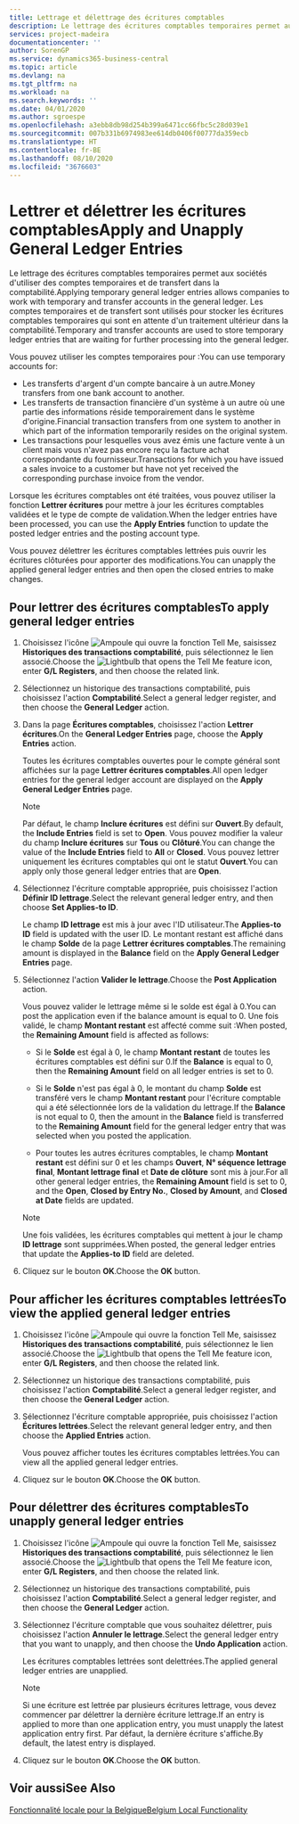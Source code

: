 ```yaml
---
title: Lettrage et délettrage des écritures comptables
description: Le lettrage des écritures comptables temporaires permet aux sociétés d'utiliser des comptes temporaires et de transfert dans la comptabilité. Les comptes temporaires et de transfert sont utilisés pour stocker les écritures comptables temporaires qui sont en attente d'un traitement ultérieur dans la comptabilité.
services: project-madeira
documentationcenter: ''
author: SorenGP
ms.service: dynamics365-business-central
ms.topic: article
ms.devlang: na
ms.tgt_pltfrm: na
ms.workload: na
ms.search.keywords: ''
ms.date: 04/01/2020
ms.author: sgroespe
ms.openlocfilehash: a3ebb8db98d254b399a6471cc66fbc5c28d039e1
ms.sourcegitcommit: 007b331b6974983ee614db0406f00777da359ecb
ms.translationtype: HT
ms.contentlocale: fr-BE
ms.lasthandoff: 08/10/2020
ms.locfileid: "3676603"
---
```

# <a name="apply-and-unapply-general-ledger-entries"></a><span data-ttu-id="af13e-104">Lettrer et délettrer les écritures comptables</span><span class="sxs-lookup"><span data-stu-id="af13e-104">Apply and Unapply General Ledger Entries</span></span>
<span data-ttu-id="af13e-105">Le lettrage des écritures comptables temporaires permet aux sociétés d'utiliser des comptes temporaires et de transfert dans la comptabilité.</span><span class="sxs-lookup"><span data-stu-id="af13e-105">Applying temporary general ledger entries allows companies to work with temporary and transfer accounts in the general ledger.</span></span> <span data-ttu-id="af13e-106">Les comptes temporaires et de transfert sont utilisés pour stocker les écritures comptables temporaires qui sont en attente d'un traitement ultérieur dans la comptabilité.</span><span class="sxs-lookup"><span data-stu-id="af13e-106">Temporary and transfer accounts are used to store temporary ledger entries that are waiting for further processing into the general ledger.</span></span>  

 <span data-ttu-id="af13e-107">Vous pouvez utiliser les comptes temporaires pour :</span><span class="sxs-lookup"><span data-stu-id="af13e-107">You can use temporary accounts for:</span></span>  

- <span data-ttu-id="af13e-108">Les transferts d'argent d'un compte bancaire à un autre.</span><span class="sxs-lookup"><span data-stu-id="af13e-108">Money transfers from one bank account to another.</span></span>  
- <span data-ttu-id="af13e-109">Les transferts de transaction financière d'un système à un autre où une partie des informations réside temporairement dans le système d'origine.</span><span class="sxs-lookup"><span data-stu-id="af13e-109">Financial transaction transfers from one system to another in which part of the information temporarily resides on the original system.</span></span>  
- <span data-ttu-id="af13e-110">Les transactions pour lesquelles vous avez émis une facture vente à un client mais vous n'avez pas encore reçu la facture achat correspondante du fournisseur.</span><span class="sxs-lookup"><span data-stu-id="af13e-110">Transactions for which you have issued a sales invoice to a customer but have not yet received the corresponding purchase invoice from the vendor.</span></span>  

 <span data-ttu-id="af13e-111">Lorsque les écritures comptables ont été traitées, vous pouvez utiliser la fonction **Lettrer écritures** pour mettre à jour les écritures comptables validées et le type de compte de validation.</span><span class="sxs-lookup"><span data-stu-id="af13e-111">When the ledger entries have been processed, you can use the **Apply Entries** function to update the posted ledger entries and the posting account type.</span></span>  

 <span data-ttu-id="af13e-112">Vous pouvez délettrer les écritures comptables lettrées puis ouvrir les écritures clôturées pour apporter des modifications.</span><span class="sxs-lookup"><span data-stu-id="af13e-112">You can unapply the applied general ledger entries and then open the closed entries to make changes.</span></span>  

## <a name="to-apply-general-ledger-entries"></a><span data-ttu-id="af13e-113">Pour lettrer des écritures comptables</span><span class="sxs-lookup"><span data-stu-id="af13e-113">To apply general ledger entries</span></span>  

1.  <span data-ttu-id="af13e-114">Choisissez l'icône ![Ampoule qui ouvre la fonction Tell Me](../../media/ui-search/search_small.png "Dites-moi ce que vous voulez faire"), saisissez **Historiques des transactions comptabilité**, puis sélectionnez le lien associé.</span><span class="sxs-lookup"><span data-stu-id="af13e-114">Choose the ![Lightbulb that opens the Tell Me feature](../../media/ui-search/search_small.png "Tell me what you want to do") icon, enter **G/L Registers**, and then choose the related link.</span></span>  
2.  <span data-ttu-id="af13e-115">Sélectionnez un historique des transactions comptabilité, puis choisissez l'action **Comptabilité**.</span><span class="sxs-lookup"><span data-stu-id="af13e-115">Select a general ledger register, and then choose the **General Ledger** action.</span></span>  
3.  <span data-ttu-id="af13e-116">Dans la page **Écritures comptables**, choisissez l'action **Lettrer écritures**.</span><span class="sxs-lookup"><span data-stu-id="af13e-116">On the **General Ledger Entries** page, choose the **Apply Entries** action.</span></span>  

    <span data-ttu-id="af13e-117">Toutes les écritures comptables ouvertes pour le compte général sont affichées sur la page **Lettrer écritures comptables**.</span><span class="sxs-lookup"><span data-stu-id="af13e-117">All open ledger entries for the general ledger account are displayed on the **Apply General Ledger Entries** page.</span></span>  

    > [!NOTE]  
    >  <span data-ttu-id="af13e-118">Par défaut, le champ **Inclure écritures** est défini sur **Ouvert**.</span><span class="sxs-lookup"><span data-stu-id="af13e-118">By default, the **Include Entries** field is set to **Open**.</span></span> <span data-ttu-id="af13e-119">Vous pouvez modifier la valeur du champ **Inclure écritures** sur **Tous** ou **Clôturé**.</span><span class="sxs-lookup"><span data-stu-id="af13e-119">You can change the value of the **Include Entries** field to **All** or **Closed**.</span></span> <span data-ttu-id="af13e-120">Vous pouvez lettrer uniquement les écritures comptables qui ont le statut **Ouvert**.</span><span class="sxs-lookup"><span data-stu-id="af13e-120">You can apply only those general ledger entries that are **Open**.</span></span>  

4.  <span data-ttu-id="af13e-121">Sélectionnez l'écriture comptable appropriée, puis choisissez l'action **Définir ID lettrage**.</span><span class="sxs-lookup"><span data-stu-id="af13e-121">Select the relevant general ledger entry, and then choose **Set Applies-to ID**.</span></span>  

    <span data-ttu-id="af13e-122">Le champ **ID lettrage** est mis à jour avec l'ID utilisateur.</span><span class="sxs-lookup"><span data-stu-id="af13e-122">The **Applies-to ID** field is updated with the user ID.</span></span> <span data-ttu-id="af13e-123">Le montant restant est affiché dans le champ **Solde** de la page **Lettrer écritures comptables**.</span><span class="sxs-lookup"><span data-stu-id="af13e-123">The remaining amount is displayed in the **Balance** field on the **Apply General Ledger Entries** page.</span></span>  

5.  <span data-ttu-id="af13e-124">Sélectionnez l'action **Valider le lettrage**.</span><span class="sxs-lookup"><span data-stu-id="af13e-124">Choose the **Post Application** action.</span></span>  

    <span data-ttu-id="af13e-125">Vous pouvez valider le lettrage même si le solde est égal à 0.</span><span class="sxs-lookup"><span data-stu-id="af13e-125">You can post the application even if the balance amount is equal to 0.</span></span> <span data-ttu-id="af13e-126">Une fois validé, le champ **Montant restant** est affecté comme suit :</span><span class="sxs-lookup"><span data-stu-id="af13e-126">When posted, the **Remaining Amount** field is affected as follows:</span></span>  

    - <span data-ttu-id="af13e-127">Si le **Solde** est égal à 0, le champ **Montant restant** de toutes les écritures comptables est défini sur 0.</span><span class="sxs-lookup"><span data-stu-id="af13e-127">If the **Balance** is equal to 0, then the **Remaining Amount** field on all ledger entries is set to 0.</span></span>  

    - <span data-ttu-id="af13e-128">Si le **Solde** n'est pas égal à 0, le montant du champ **Solde** est transféré vers le champ **Montant restant** pour l'écriture comptable qui a été sélectionnée lors de la validation du lettrage.</span><span class="sxs-lookup"><span data-stu-id="af13e-128">If the **Balance** is not equal to 0, then the amount in the **Balance** field is transferred to the **Remaining Amount** field for the general ledger entry that was selected when you posted the application.</span></span>  

    - <span data-ttu-id="af13e-129">Pour toutes les autres écritures comptables, le champ **Montant restant** est défini sur 0 et les champs **Ouvert**, **N° séquence lettrage final**, **Montant lettrage final** et **Date de clôture** sont mis à jour.</span><span class="sxs-lookup"><span data-stu-id="af13e-129">For all other general ledger entries, the **Remaining Amount** field is set to 0, and the **Open**, **Closed by Entry No.**, **Closed by Amount**, and **Closed at Date** fields are updated.</span></span>  

    > [!NOTE]  
    >  <span data-ttu-id="af13e-130">Une fois validées, les écritures comptables qui mettent à jour le champ **ID lettrage** sont supprimées.</span><span class="sxs-lookup"><span data-stu-id="af13e-130">When posted, the general ledger entries that update the **Applies-to ID** field are deleted.</span></span>  

6.  <span data-ttu-id="af13e-131">Cliquez sur le bouton **OK**.</span><span class="sxs-lookup"><span data-stu-id="af13e-131">Choose the **OK** button.</span></span>  

## <a name="to-view-the-applied-general-ledger-entries"></a><span data-ttu-id="af13e-132">Pour afficher les écritures comptables lettrées</span><span class="sxs-lookup"><span data-stu-id="af13e-132">To view the applied general ledger entries</span></span>  

1.  <span data-ttu-id="af13e-133">Choisissez l'icône ![Ampoule qui ouvre la fonction Tell Me](../../media/ui-search/search_small.png "Dites-moi ce que vous voulez faire"), saisissez **Historiques des transactions comptabilité**, puis sélectionnez le lien associé.</span><span class="sxs-lookup"><span data-stu-id="af13e-133">Choose the ![Lightbulb that opens the Tell Me feature](../../media/ui-search/search_small.png "Tell me what you want to do") icon, enter **G/L Registers**, and then choose the related link.</span></span>  
2.  <span data-ttu-id="af13e-134">Sélectionnez un historique des transactions comptabilité, puis choisissez l'action **Comptabilité**.</span><span class="sxs-lookup"><span data-stu-id="af13e-134">Select a general ledger register, and then choose the **General Ledger** action.</span></span>  
3.  <span data-ttu-id="af13e-135">Sélectionnez l'écriture comptable appropriée, puis choisissez l'action **Écritures lettrées**.</span><span class="sxs-lookup"><span data-stu-id="af13e-135">Select the relevant general ledger entry, and then choose the **Applied Entries** action.</span></span>  

    <span data-ttu-id="af13e-136">Vous pouvez afficher toutes les écritures comptables lettrées.</span><span class="sxs-lookup"><span data-stu-id="af13e-136">You can view all the applied general ledger entries.</span></span>  

4.  <span data-ttu-id="af13e-137">Cliquez sur le bouton **OK**.</span><span class="sxs-lookup"><span data-stu-id="af13e-137">Choose the **OK** button.</span></span>  

## <a name="to-unapply-general-ledger-entries"></a><span data-ttu-id="af13e-138">Pour délettrer des écritures comptables</span><span class="sxs-lookup"><span data-stu-id="af13e-138">To unapply general ledger entries</span></span>  

1.  <span data-ttu-id="af13e-139">Choisissez l'icône ![Ampoule qui ouvre la fonction Tell Me](../../media/ui-search/search_small.png "Dites-moi ce que vous voulez faire"), saisissez **Historiques des transactions comptabilité**, puis sélectionnez le lien associé.</span><span class="sxs-lookup"><span data-stu-id="af13e-139">Choose the ![Lightbulb that opens the Tell Me feature](../../media/ui-search/search_small.png "Tell me what you want to do") icon, enter **G/L Registers**, and then choose the related link.</span></span>  
2.  <span data-ttu-id="af13e-140">Sélectionnez un historique des transactions comptabilité, puis choisissez l'action **Comptabilité**.</span><span class="sxs-lookup"><span data-stu-id="af13e-140">Select a general ledger register, and then choose the **General Ledger** action.</span></span>  
3.  <span data-ttu-id="af13e-141">Sélectionnez l'écriture comptable que vous souhaitez délettrer, puis choisissez l'action **Annuler le lettrage**.</span><span class="sxs-lookup"><span data-stu-id="af13e-141">Select the general ledger entry that you want to unapply, and then choose the **Undo Application** action.</span></span>  

    <span data-ttu-id="af13e-142">Les écritures comptables lettrées sont delettrées.</span><span class="sxs-lookup"><span data-stu-id="af13e-142">The applied general ledger entries are unapplied.</span></span>  

    > [!NOTE]  
    >  <span data-ttu-id="af13e-143">Si une écriture est lettrée par plusieurs écritures lettrage, vous devez commencer par délettrer la dernière écriture lettrage.</span><span class="sxs-lookup"><span data-stu-id="af13e-143">If an entry is applied to more than one application entry, you must unapply the latest application entry first.</span></span> <span data-ttu-id="af13e-144">Par défaut, la dernière écriture s'affiche.</span><span class="sxs-lookup"><span data-stu-id="af13e-144">By default, the latest entry is displayed.</span></span>  

4.  <span data-ttu-id="af13e-145">Cliquez sur le bouton **OK**.</span><span class="sxs-lookup"><span data-stu-id="af13e-145">Choose the **OK** button.</span></span>  

## <a name="see-also"></a><span data-ttu-id="af13e-146">Voir aussi</span><span class="sxs-lookup"><span data-stu-id="af13e-146">See Also</span></span>  
[<span data-ttu-id="af13e-147">Fonctionnalité locale pour la Belgique</span><span class="sxs-lookup"><span data-stu-id="af13e-147">Belgium Local Functionality</span></span>](belgium-local-functionality.md)
